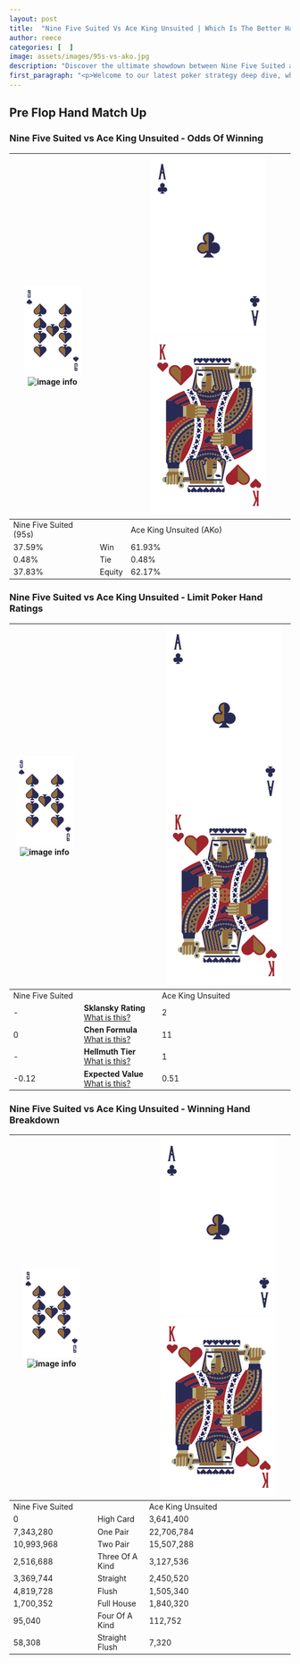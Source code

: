 ```yaml
---
layout: post
title:  "Nine Five Suited Vs Ace King Unsuited | Which Is The Better Hand In Poker? A Complete Guide"
author: reece
categories: [  ]
image: assets/images/95s-vs-ako.jpg
description: "Discover the ultimate showdown between Nine Five Suited and Ace King Unsuited in poker! Uncover the odds, strategies, and scenarios where one hand triumphs over the other. Get ready to up your poker game with this thrilling analysis."
first_paragraph: "<p>Welcome to our latest poker strategy deep dive, where we're pitting two distinct hands against each other in a high-stakes showdown: Nine Five Suited vs Ace King Unsuited.</p><p>In the dynamic world of poker, every decision counts, and knowing which hand holds the upper hand is key to your success at the table.</p><p>In this article, we'll dissect these two hands, explore the scenarios where one dominates the other, and equip you with the knowledge to make strategic choices that can tip the odds in your favor.</p><p>Get ready to unravel the intriguing dynamics of these poker hands and elevate your game to new heights.</p>"
---
```




[comment]: # (sp0)

## Pre Flop Hand Match Up

<div class="table hand-ratings" markdown="1"> 



### Nine Five Suited vs Ace King Unsuited - Odds Of Winning


    
| ![image info](assets/images/hand1/9.png) ![image info](assets/images/hand1/5s.png) |  | ![image info](assets/images/hand2/A.png) ![image info](assets/images/hand2/Ko.png) |
| -------- | -------- | -------- |
| Nine Five Suited (95s) |  | Ace King Unsuited (AKo) |
| 37.59% | Win | 61.93% |
| 0.48% | Tie | 0.48% |
| 37.83% | Equity | 62.17% |




[comment]: # (sp1)



### Nine Five Suited vs Ace King Unsuited - Limit Poker Hand Ratings


    
| ![image info](assets/images/hand1/9.png) ![image info](assets/images/hand1/5s.png) |  | ![image info](assets/images/hand2/A.png) ![image info](assets/images/hand2/Ko.png) |
| -------- | -------- | -------- |
| Nine Five Suited |  | Ace King Unsuited |
| - | **Sklansky Rating** [What is this?](/sklansky-rating-explained) | 2 |
| 0 | **Chen Formula** [What is this?](/chen-formula-explained) | 11 |
| - | **Hellmuth Tier** [What is this?](/Hellmuth-tier-explained) | 1 |
| -0.12 | **Expected Value** [What is this?](/expected-value-explained) | 0.51 |




[comment]: # (sp2)



### Nine Five Suited vs Ace King Unsuited - Winning Hand Breakdown


    
| ![image info](assets/images/hand1/9.png) ![image info](assets/images/hand1/5s.png) |  | ![image info](assets/images/hand2/A.png) ![image info](assets/images/hand2/Ko.png) |
| -------- | -------- | -------- |
| Nine Five Suited |  | Ace King Unsuited |
| 0 | High Card | 3,641,400 |
| 7,343,280 | One Pair | 22,706,784 |
| 10,993,968 | Two Pair | 15,507,288 |
| 2,516,688 | Three Of A Kind | 3,127,536 |
| 3,369,744 | Straight | 2,450,520 |
| 4,819,728 | Flush | 1,505,340 |
| 1,700,352 | Full House | 1,840,320 |
| 95,040 | Four Of A Kind | 112,752 |
| 58,308 | Straight Flush | 7,320 |




[comment]: # (sp3)



</div>

[comment]: # (sp4)



[comment]: # (sp5)

